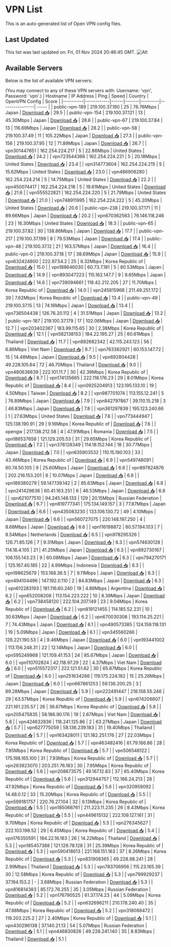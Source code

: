 # VPN List

This is an auto-generated list of Open VPN config files.

## Last Updated

This list was last updated on: Fri, 01 Nov 2024 20:46:45 GMT.
![Alt](https://repobeats.axiom.co/api/embed/186b98318ef1479477931607c1ad7d823f12451f.svg "Repobeats analytics image")

## Available Servers

Below is the list of available VPN servers:

(You may connect to any of these VPN servers with: Username: 'vpn', Password: 'vpn'.)
| Hostname | IP Address | Ping | Speed | Country | OpenVPN Config | Score |
|----------|------------|------|-------|---------|----------------| ----- |
| public-vpn-189 | 219.100.37.180 | 25 | 76.76Mbps | Japan | [Download 📥](./configs/server_0_JP.ovpn) | 29.5 |
| public-vpn-154 | 219.100.37.121 | 13 | 45.30Mbps | Japan | [Download 📥](./configs/server_1_JP.ovpn) | 28.6 |
| public-vpn-67 | 219.100.37.84 | 13 | 116.69Mbps | Japan | [Download 📥](./configs/server_2_JP.ovpn) | 28.2 |
| public-vpn-58 | 219.100.37.49 | 11 | 105.22Mbps | Japan | [Download 📥](./configs/server_3_JP.ovpn) | 27.3 |
| public-vpn-156 | 219.100.37.95 | 12 | 71.89Mbps | Japan | [Download 📥](./configs/server_4_JP.ovpn) | 26.7 |
| vpn301447651 | 162.254.224.217 | 5 | 22.86Mbps | United States | [Download 📥](./configs/server_5_US.ovpn) | 24.2 |
| vpn723544366 | 162.254.224.221 | 5 | 20.18Mbps | United States | [Download 📥](./configs/server_6_US.ovpn) | 23.4 |
| vpn314773604 | 162.254.224.215 | 5 | 15.62Mbps | United States | [Download 📥](./configs/server_7_US.ovpn) | 23.0 |
| vpn486906280 | 162.254.224.214 | 5 | 14.75Mbps | United States | [Download 📥](./configs/server_8_US.ovpn) | 22.2 |
| vpn450074417 | 162.254.224.218 | 5 | 19.61Mbps | United States | [Download 📥](./configs/server_9_US.ovpn) | 21.6 |
| vpn555522821 | 162.254.224.220 | 5 | 21.79Mbps | United States | [Download 📥](./configs/server_10_US.ovpn) | 21.0 |
| vpn748911995 | 162.254.224.222 | 5 | 45.20Mbps | United States | [Download 📥](./configs/server_11_US.ovpn) | 20.6 |
| public-vpn-238 | 219.100.37.171 | 11 | 89.66Mbps | Japan | [Download 📥](./configs/server_12_JP.ovpn) | 20.2 |
| vpn670362563 | 76.146.118.246 | 23 | 16.30Mbps | United States | [Download 📥](./configs/server_13_US.ovpn) | 18.3 |
| public-vpn-65 | 219.100.37.82 | 30 | 138.86Mbps | Japan | [Download 📥](./configs/server_14_JP.ovpn) | 17.7 |
| public-vpn-217 | 219.100.37.199 | 8 | 79.53Mbps | Japan | [Download 📥](./configs/server_15_JP.ovpn) | 17.4 |
| public-vpn-48 | 219.100.37.12 | 21 | 163.57Mbps | Japan | [Download 📥](./configs/server_16_JP.ovpn) | 16.4 |
| public-vpn-0 | 219.100.37.18 | 17 | 38.69Mbps | Japan | [Download 📥](./configs/server_17_JP.ovpn) | 15.9 |
| vpn632424800 | 222.97.54.2 | 25 | 8.32Mbps | Korea Republic of | [Download 📥](./configs/server_18_KR.ovpn) | 15.0 |
| vpn189646030 | 60.73.7.181 | 5 | 80.53Mbps | Japan | [Download 📥](./configs/server_19_JP.ovpn) | 14.9 |
| vpn893047223 | 115.162.147.7 | 9 | 8.65Mbps | Japan | [Download 📥](./configs/server_20_JP.ovpn) | 14.6 |
| vpn739094661 | 118.42.212.205 | 27 | 11.70Mbps | Korea Republic of | [Download 📥](./configs/server_21_KR.ovpn) | 14.0 |
| vpn245815968 | 211.49.251.172 | 39 | 7.62Mbps | Korea Republic of | [Download 📥](./configs/server_22_KR.ovpn) | 13.4 |
| public-vpn-49 | 219.100.37.15 | 13 | 74.16Mbps | Japan | [Download 📥](./configs/server_23_JP.ovpn) | 13.4 |
| vpn736504438 | 126.76.20.112 | 4 | 31.51Mbps | Japan | [Download 📥](./configs/server_24_JP.ovpn) | 13.2 |
| public-vpn-187 | 219.100.37.179 | 17 | 102.06Mbps | Japan | [Download 📥](./configs/server_25_JP.ovpn) | 12.7 |
| vpn203402367 | 183.99.115.65 | 30 | 2.38Mbps | Korea Republic of | [Download 📥](./configs/server_26_KR.ovpn) | 12.1 |
| vpn582138153 | 184.22.195.27 | 25 | 60.61Mbps | Thailand | [Download 📥](./configs/server_27_TH.ovpn) | 11.7 |
| vpn882682342 | 42.115.243.123 | 56 | 6.86Mbps | Viet Nam | [Download 📥](./configs/server_28_VN.ovpn) | 9.7 |
| vpn763362921 | 60.153.147.72 | 15 | 14.48Mbps | Japan | [Download 📥](./configs/server_29_JP.ovpn) | 9.5 |
| vpn692804428 | 49.228.105.64 | 72 | 46.70Mbps | Thailand | [Download 📥](./configs/server_30_TH.ovpn) | 9.0 |
| vpn480638839 | 222.101.11.7 | 30 | 42.39Mbps | Korea Republic of | [Download 📥](./configs/server_31_KR.ovpn) | 8.7 |
| vpn174135665 | 222.118.176.23 | 29 | 8.01Mbps | Korea Republic of | [Download 📥](./configs/server_32_KR.ovpn) | 8.4 |
| vpn0925204913 | 123.195.133.10 | 19 | 4.50Mbps | Taiwan | [Download 📥](./configs/server_33_TW.ovpn) | 8.2 |
| vpn987701074 | 113.155.12.241 | 5 | 76.89Mbps | Japan | [Download 📥](./configs/server_34_JP.ovpn) | 7.9 |
| vpn842797867 | 39.110.15.218 | 3 | 46.83Mbps | Japan | [Download 📥](./configs/server_35_JP.ovpn) | 7.8 |
| vpn361297839 | 195.123.240.66 | 1 | 27.63Mbps | United States | [Download 📥](./configs/server_36_US.ovpn) | 7.6 |
| vpn773444947 | 125.138.190.91 | 29 | 9.16Mbps | Korea Republic of | [Download 📥](./configs/server_37_KR.ovpn) | 7.6 |
| opengw | 217.138.212.58 | 4 | 47.91Mbps | Romania | [Download 📥](./configs/server_38_RO.ovpn) | 7.5 |
| vpn186537658 | 121.129.205.53 | 31 | 29.65Mbps | Korea Republic of | [Download 📥](./configs/server_39_KR.ovpn) | 7.2 |
| vpn378128349 | 114.18.152.144 | 18 | 30.77Mbps | Japan | [Download 📥](./configs/server_40_JP.ovpn) | 7.0 |
| vpn635903532 | 110.15.190.103 | 33 | 43.46Mbps | Korea Republic of | [Download 📥](./configs/server_41_KR.ovpn) | 6.9 |
| vpn549746091 | 60.74.50.105 | 9 | 25.60Mbps | Japan | [Download 📥](./configs/server_42_JP.ovpn) | 6.8 |
| vpn897824876 | 202.216.153.201 | 6 | 10.07Mbps | Japan | [Download 📥](./configs/server_43_JP.ovpn) | 6.8 |
| vpn189380279 | 59.147.139.142 | 2 | 85.63Mbps | Japan | [Download 📥](./configs/server_44_JP.ovpn) | 6.8 |
| vpn241429636 | 60.41.163.251 | 6 | 46.53Mbps | Japan | [Download 📥](./configs/server_45_JP.ovpn) | 6.8 |
| vpn621077510 | 94.245.148.133 | 129 | 20.15Mbps | Russian Federation | [Download 📥](./configs/server_46_RU.ovpn) | 6.7 |
| vpn819777341 | 175.134.149.157 | 3 | 77.87Mbps | Japan | [Download 📥](./configs/server_47_JP.ovpn) | 6.6 |
| vpn435083230 | 133.106.130.72 | 49 | 4.10Mbps | Japan | [Download 📥](./configs/server_48_JP.ovpn) | 6.6 |
| vpn560727075 | 220.148.197.250 | 4 | 8.68Mbps | Japan | [Download 📥](./configs/server_49_JP.ovpn) | 6.6 |
| vpn116198872 | 80.57.194.103 | 7 | 8.54Mbps | Netherlands | [Download 📥](./configs/server_50_NL.ovpn) | 6.5 |
| vpn978295326 | 126.71.85.126 | 7 | 9.31Mbps | Japan | [Download 📥](./configs/server_51_JP.ovpn) | 6.3 |
| vpn574630128 | 114.18.4.105 | 21 | 41.25Mbps | Japan | [Download 📥](./configs/server_52_JP.ovpn) | 6.3 |
| vpn892730167 | 106.155.143.23 | 9 | 60.08Mbps | Japan | [Download 📥](./configs/server_53_JP.ovpn) | 6.3 |
| vpn794270171 | 125.167.40.185 | 22 | 4.99Mbps | Indonesia | [Download 📥](./configs/server_54_ID.ovpn) | 6.3 |
| vpn198625679 | 153.168.36.5 | 7 | 9.11Mbps | Japan | [Download 📥](./configs/server_55_JP.ovpn) | 6.3 |
| vpn494104496 | 147.192.0.110 | 2 | 84.83Mbps | Japan | [Download 📥](./configs/server_56_JP.ovpn) | 6.3 |
| vpn612283193 | 181.116.60.240 | 19 | 4.89Mbps | Argentina | [Download 📥](./configs/server_57_AR.ovpn) | 6.2 |
| vpn652008208 | 113.154.223.222 | 10 | 8.39Mbps | Japan | [Download 📥](./configs/server_58_JP.ovpn) | 6.2 |
| vpn738458120 | 222.104.207.149 | 23 | 9.04Mbps | Korea Republic of | [Download 📥](./configs/server_59_KR.ovpn) | 6.2 |
| vpn819121455 | 114.185.52.231 | 10 | 30.63Mbps | Japan | [Download 📥](./configs/server_60_JP.ovpn) | 6.2 |
| vpn670030308 | 193.114.25.221 | 7 | 74.43Mbps | Japan | [Download 📥](./configs/server_61_JP.ovpn) | 6.1 |
| vpn490573385 | 124.159.118.131 | 19 | 5.09Mbps | Japan | [Download 📥](./configs/server_62_JP.ovpn) | 6.1 |
| vpn345560266 | 126.221.190.53 | 4 | 9.46Mbps | Japan | [Download 📥](./configs/server_63_JP.ovpn) | 6.0 |
| vpn193441002 | 113.156.248.31 | 22 | 12.14Mbps | Japan | [Download 📥](./configs/server_64_JP.ovpn) | 6.0 |
| vpn595249968 | 121.109.41.153 | 24 | 85.67Mbps | Japan | [Download 📥](./configs/server_65_JP.ovpn) | 6.0 |
| vpn110702824 | 42.118.97.29 | 22 | 4.37Mbps | Viet Nam | [Download 📥](./configs/server_66_VN.ovpn) | 6.0 |
| vpn515572317 | 222.121.51.62 | 30 | 65.87Mbps | Korea Republic of | [Download 📥](./configs/server_67_KR.ovpn) | 6.0 |
| vpn251634266 | 119.175.224.182 | 15 | 25.26Mbps | Japan | [Download 📥](./configs/server_68_JP.ovpn) | 6.0 |
| vpn667861253 | 59.136.200.25 | 3 | 89.28Mbps | Japan | [Download 📥](./configs/server_69_JP.ovpn) | 5.9 |
| vpn222491447 | 218.158.55.246 | 29 | 63.57Mbps | Korea Republic of | [Download 📥](./configs/server_70_KR.ovpn) | 5.9 |
| vpn674206607 | 221.161.235.57 | 26 | 36.67Mbps | Korea Republic of | [Download 📥](./configs/server_71_KR.ovpn) | 5.8 |
| vpn205475835 | 58.186.90.176 | 19 | 2.67Mbps | Viet Nam | [Download 📥](./configs/server_72_VN.ovpn) | 5.8 |
| vpn424632836 | 118.241.125.86 | 2 | 63.27Mbps | Japan | [Download 📥](./configs/server_73_JP.ovpn) | 5.7 |
| vpn627775059 | 58.136.239.183 | 31 | 19.40Mbps | Thailand | [Download 📥](./configs/server_74_TH.ovpn) | 5.7 |
| vpn163428011 | 121.182.251.176 | 27 | 22.03Mbps | Korea Republic of | [Download 📥](./configs/server_75_KR.ovpn) | 5.7 |
| vpn463482416 | 61.79.166.86 | 28 | 7.95Mbps | Korea Republic of | [Download 📥](./configs/server_76_KR.ovpn) | 5.7 |
| vpn506548122 | 175.198.165.100 | 31 | 7.93Mbps | Korea Republic of | [Download 📥](./configs/server_77_KR.ovpn) | 5.7 |
| vpn283923070 | 203.251.76.183 | 30 | 7.95Mbps | Korea Republic of | [Download 📥](./configs/server_78_KR.ovpn) | 5.6 |
| vpn208673575 | 49.167.12.83 | 37 | 65.40Mbps | Korea Republic of | [Download 📥](./configs/server_79_KR.ovpn) | 5.6 |
| vpn312944757 | 112.166.24.213 | 28 | 47.92Mbps | Korea Republic of | [Download 📥](./configs/server_80_KR.ovpn) | 5.6 |
| vpn320959092 | 14.48.0.12 | 33 | 15.20Mbps | Korea Republic of | [Download 📥](./configs/server_81_KR.ovpn) | 5.5 |
| vpn599181757 | 220.76.27.104 | 32 | 9.13Mbps | Korea Republic of | [Download 📥](./configs/server_82_KR.ovpn) | 5.5 |
| vpn185068761 | 211.223.11.235 | 26 | 8.43Mbps | Korea Republic of | [Download 📥](./configs/server_83_KR.ovpn) | 5.5 |
| vpn449615132 | 222.109.127.161 | 31 | 9.70Mbps | Korea Republic of | [Download 📥](./configs/server_84_KR.ovpn) | 5.5 |
| vpn276345627 | 222.103.198.52 | 29 | 6.45Mbps | Korea Republic of | [Download 📥](./configs/server_85_KR.ovpn) | 5.4 |
| vpn176350591 | 184.22.16.163 | 26 | 14.22Mbps | Thailand | [Download 📥](./configs/server_86_TH.ovpn) | 5.3 |
| vpn185457388 | 121.129.78.128 | 31 | 25.39Mbps | Korea Republic of | [Download 📥](./configs/server_87_KR.ovpn) | 5.3 |
| vpn590418613 | 221.168.151.163 | 37 | 8.26Mbps | Korea Republic of | [Download 📥](./configs/server_88_KR.ovpn) | 5.3 |
| vpn831908365 | 49.228.98.241 | 28 | 2.99Mbps | Thailand | [Download 📥](./configs/server_89_TH.ovpn) | 5.3 |
| vpn783706956 | 115.23.165.39 | 30 | 12.58Mbps | Korea Republic of | [Download 📥](./configs/server_90_KR.ovpn) | 5.3 |
| vpn799929237 | 37.194.153.2 | - | 3.68Mbps | Russian Federation | [Download 📥](./configs/server_91_RU.ovpn) | 5.3 |
| vpn816814383 | 85.172.76.255 | 35 | 3.05Mbps | Russian Federation | [Download 📥](./configs/server_92_RU.ovpn) | 5.2 |
| vpn176790525 | 61.37.174.23 | 44 | 5.09Mbps | Korea Republic of | [Download 📥](./configs/server_93_KR.ovpn) | 5.2 |
| vpn632696211 | 210.178.240.40 | 35 | 47.88Mbps | Korea Republic of | [Download 📥](./configs/server_94_KR.ovpn) | 5.2 |
| vpn318068472 | 119.203.225.2 | 27 | 2.40Mbps | Korea Republic of | [Download 📥](./configs/server_95_KR.ovpn) | 5.1 |
| vpn430296138 | 37.140.21.13 | 54 | 5.07Mbps | Russian Federation | [Download 📥](./configs/server_96_RU.ovpn) | 5.1 |
| vpn446830826 | 49.228.241.140 | 35 | 8.83Mbps | Thailand | [Download 📥](./configs/server_97_TH.ovpn) | 5.1 |

